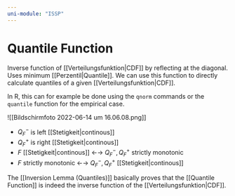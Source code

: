 ```yaml
---
uni-module: "ISSP"
---
```


# Quantile Function

Inverse function of [[Verteilungsfunktion|CDF]] by reflecting at the diagonal. Uses minimum [[Perzentil|Quantile]]. We can use this function to directly calculate quantiles of a given [[Verteilungsfunktion|CDF]].

In R, this can for example be done using the `qnorm` commands or the `quantile` function for the empirical case.

![[Bildschirmfoto 2022-06-14 um 16.06.08.png]]

- $Q_F^-$ is left [[Stetigkeit|continous]]
- $Q_F^+$ is right [[Stetigkeit|continous]]
- $F$ [[Stetigkeit|continous]] ←→ $Q_F^-,Q_F^+$ strictly monotonic
- $F$ strictly monotonic ←→ $Q_F^-,Q_F^+$ [[Stetigkeit|continous]]

The [[Inversion Lemma (Quantiles)]] basically proves that the [[Quantile Function]] is indeed the inverse function of the [[Verteilungsfunktion|CDF]].
